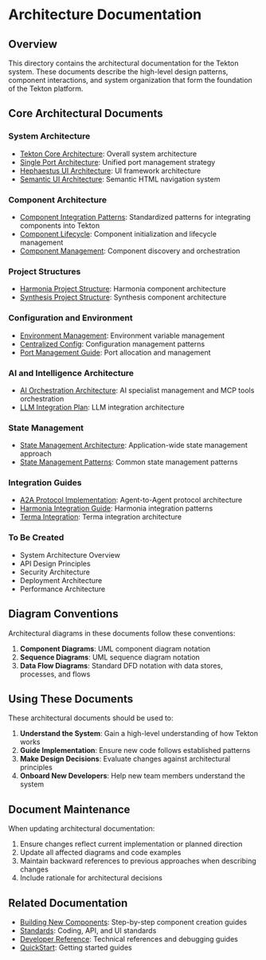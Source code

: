 # Architecture Documentation

## Overview

This directory contains the architectural documentation for the Tekton system. These documents describe the high-level design patterns, component interactions, and system organization that form the foundation of the Tekton platform.

## Core Architectural Documents

### System Architecture
- [Tekton Core Architecture](./TektonCoreArchitecture.md): Overall system architecture
- [Single Port Architecture](./SinglePortArchitecture.md): Unified port management strategy
- [Hephaestus UI Architecture](./HephaestusUIArchitecture.md): UI framework architecture
- [Semantic UI Architecture](./SemanticUIArchitecture.md): Semantic HTML navigation system

### Component Architecture
- [Component Integration Patterns](./ComponentIntegrationPatterns.md): Standardized patterns for integrating components into Tekton
- [Component Lifecycle](./ComponentLifecycle.md): Component initialization and lifecycle management
- [Component Management](./ComponentManagement.md): Component discovery and orchestration

### Project Structures
- [Harmonia Project Structure](./Harmonia_Project_Structure.md): Harmonia component architecture
- [Synthesis Project Structure](./Synthesis_Project_Structure.md): Synthesis component architecture

### Configuration and Environment
- [Environment Management](./ENVIRONMENT_MANAGEMENT.md): Environment variable management
- [Centralized Config](./CENTRALIZED_CONFIG.md): Configuration management patterns
- [Port Management Guide](./PORT_MANAGEMENT_GUIDE.md): Port allocation and management

### AI and Intelligence Architecture
- [AI Orchestration Architecture](./AI_Orchestration_Architecture.md): AI specialist management and MCP tools orchestration
- [LLM Integration Plan](./LLMIntegrationPlan.md): LLM integration architecture

### State Management
- [State Management Architecture](./StateManagementArchitecture.md): Application-wide state management approach
- [State Management Patterns](./STATE_MANAGEMENT_PATTERNS.md): Common state management patterns

### Integration Guides
- [A2A Protocol Implementation](./A2A_Protocol_Implementation.md): Agent-to-Agent protocol architecture
- [Harmonia Integration Guide](./Harmonia_Integration_Guide.md): Harmonia integration patterns
- [Terma Integration](./Terma_Integration.md): Terma integration architecture

### To Be Created

- System Architecture Overview
- API Design Principles
- Security Architecture
- Deployment Architecture
- Performance Architecture

## Diagram Conventions

Architectural diagrams in these documents follow these conventions:

1. **Component Diagrams**: UML component diagram notation
2. **Sequence Diagrams**: UML sequence diagram notation
3. **Data Flow Diagrams**: Standard DFD notation with data stores, processes, and flows

## Using These Documents

These architectural documents should be used to:

1. **Understand the System**: Gain a high-level understanding of how Tekton works
2. **Guide Implementation**: Ensure new code follows established patterns
3. **Make Design Decisions**: Evaluate changes against architectural principles
4. **Onboard New Developers**: Help new team members understand the system

## Document Maintenance

When updating architectural documentation:

1. Ensure changes reflect current implementation or planned direction
2. Update all affected diagrams and code examples
3. Maintain backward references to previous approaches when describing changes
4. Include rationale for architectural decisions

## Related Documentation

- [Building New Components](../Building_New_Tekton_Components/): Step-by-step component creation guides
- [Standards](../Standards/): Coding, API, and UI standards
- [Developer Reference](../Developer_Reference/): Technical references and debugging guides
- [QuickStart](../QuickStart/): Getting started guides